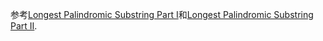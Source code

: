 参考[Longest Palindromic Substring Part I](http://articles.leetcode.com/2011/11/longest-palindromic-substring-part-i.html)和[Longest Palindromic Substring Part II](http://articles.leetcode.com/2011/11/longest-palindromic-substring-part-ii.html).
